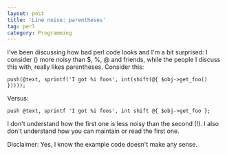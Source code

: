 ```yaml
---
layout: post
title: 'Line noise: parentheses'
tag: perl
category: Programming
---
```


I've been discussing how bad perl code looks and I'm a bit surprised:
I consider () more noisy than $, %, @ and friends, while the people I
discuss this with, really likes parentheses. Consider this:

    push(@text, sprintf('I got %i foos', int(shift(@{ $obj->get_foo() }))));

Versus:

    push @text, sprintf 'I got %i foos', int shift @{ $obj->get_foo };

I don't understand how the first one is less noisy than the second (!).
I also don't understand how you can maintain or read the first one.

Disclaimer: Yes, I know the example code doesn't make any sense.
